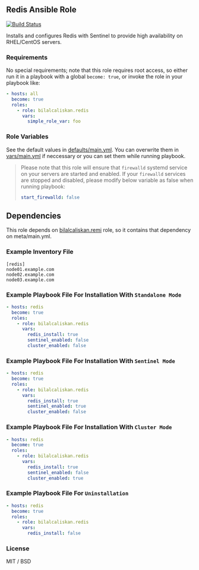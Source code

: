 ## Redis Ansible Role

[![Build Status](https://travis-ci.org/bilalcaliskan/redis-ansible-role.svg?branch=master)](https://travis-ci.org/bilalcaliskan/redis-ansible-role)

Installs and configures Redis with Sentinel to provide high availability on RHEL/CentOS servers.

### Requirements

No special requirements; note that this role requires root access, so either run it in a
playbook with a global `become: true`, or invoke the role in your playbook like:

```yaml
- hosts: all
  become: true
  roles:
    - role: bilalcaliskan.redis
      vars:
        simple_role_var: foo
```

### Role Variables

See the default values in [defaults/main.yml](defaults/main.yml). You can overwrite them in [vars/main.yml](vars/main.yml) if neccessary or you can set them while running playbook.

> Please note that this role will ensure that `firewalld` systemd service on your servers are started and enabled. If your `firewalld` services are stopped and disabled, please modify below variable as false when running playbook:  
> ```yaml  
> start_firewalld: false


## Dependencies

This role depends on [bilalcaliskan.remi](https://galaxy.ansible.com/bilalcaliskan/remi) role, so it contains that dependency on meta/main.yml.

### Example Inventory File

```
[redis]
node01.example.com
node02.example.com
node03.example.com
```

### Example Playbook File For Installation With `Standalone Mode`
```yaml
- hosts: redis
  become: true
  roles:
    - role: bilalcaliskan.redis
      vars:
        redis_install: true
        sentinel_enabled: false
        cluster_enabled: false
```

### Example Playbook File For Installation With `Sentinel Mode`
```yaml
- hosts: redis
  become: true
  roles:
    - role: bilalcaliskan.redis
      vars:
        redis_install: true
        sentinel_enabled: true
        cluster_enabled: false
```

### Example Playbook File For Installation With `Cluster Mode`
```yaml
- hosts: redis
  become: true
  roles:
    - role: bilalcaliskan.redis
      vars:
        redis_install: true
        sentinel_enabled: false
        cluster_enabled: true
```

### Example Playbook File For `Uninstallation`

```yaml
- hosts: redis
  become: true
  roles:
    - role: bilalcaliskan.redis
      vars:
        redis_install: false
```

### License

MIT / BSD
